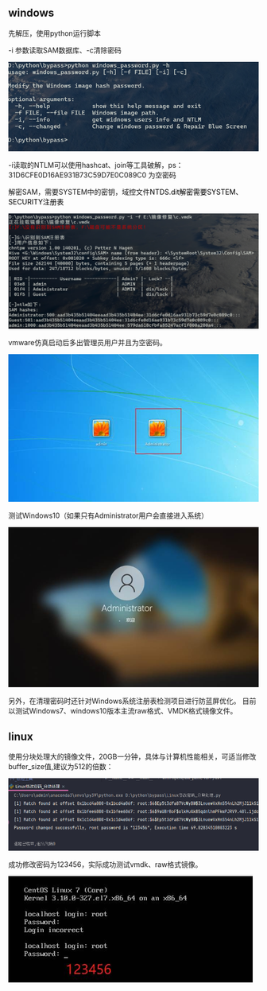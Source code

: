 ## windows

先解压，使用python运行脚本

-i 参数读取SAM数据库、-c清除密码

![](README/202409191513698.png)

-i读取的NTLM可以使用hashcat、join等工具破解，ps：31D6CFE0D16AE931B73C59D7E0C089C0 为空密码

解密SAM，需要SYSTEM中的密钥，域控文件<font style="color:rgb(0, 0, 0);">NTDS.dit解密需要SYSTEM、SECURITY注册表</font>

![](README/202409191514335.png)

vmware仿真启动后多出管理员用户并且为空密码。

![img](README/clip_image002.jpg)

测试Windows10（如果只有Administrator用户会直接进入系统）

![img](README/clip_image004.jpg)

另外，在清理密码时还针对Windows系统注册表检测项目进行防蓝屏优化。
目前以测试Windows7、windows10版本主流raw格式、VMDK格式镜像文件。


## linux



使用分块处理大的镜像文件，20GB一分钟，具体与计算机性能相关，可适当修改buffer_size值,建议为512的倍数：

![](README/202409191514404.png)

成功修改密码为123456，实际成功测试vmdk、raw格式镜像。

![img](README/clip_image002-1727144350384-7.jpg)
